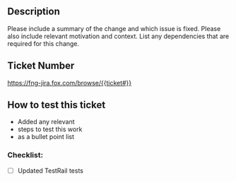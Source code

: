 ## Description

Please include a summary of the change and which issue is fixed. Please also include relevant motivation and context. List any dependencies that are required for this change.

## Ticket Number

https://fng-jira.fox.com/browse/{{ticket#}}

## How to test this ticket

- Added any relevant
- steps to test this work
- as a bullet point list

### Checklist:

- [ ] Updated TestRail tests

